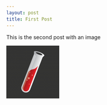 ```yaml
---
layout: post
title: First Post
---
```


This is the second post with an image

![Second Post](/images/jekyll-logo.png "Jekyll Logo")